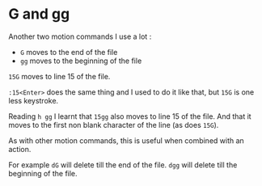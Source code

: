 # G and gg

Another two motion commands I use a lot :
- `G` moves to the end of the file
- `gg` moves to the beginning of the file

`15G` moves to line 15 of the file.

`:15<Enter>` does the same thing and I used to do it like that, but `15G` is
one less keystroke.

Reading `h gg` I learnt that `15gg` also moves to line 15 of the file.
And that it moves to the first non blank character of the line (as does `15G`).

As with other motion commands, this is useful when combined with an action.

For example `dG` will delete till the end of the file.
`dgg` will delete till the beginning of the file.
